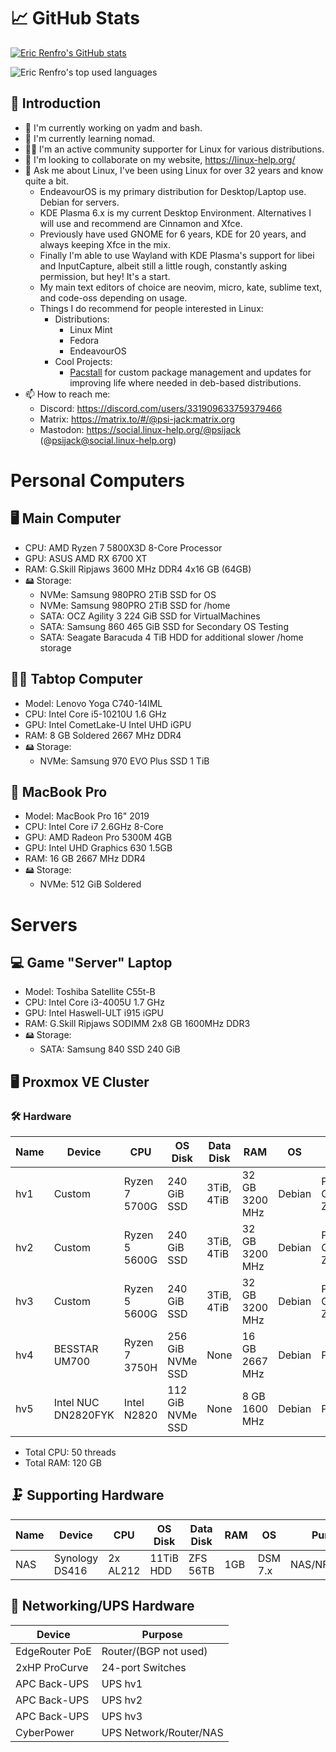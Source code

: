 # 📈 GitHub Stats

[![Eric Renfro's GitHub stats](https://github-readme-stats.vercel.app/api?username=erenfro&show_icons=true&theme=tokyonight&hide_border=true&disable_animations=true)](https://github.com/anuraghazra/github-readme-stats)
<p><img align="center" src="https://github-readme-stats.vercel.app/api/top-langs/?username=erenfro&layout=compact&hide=html&hide_border=true&theme=tokyonight" alt="Eric Renfro's top used languages" /></p>

## 👋 Introduction
- 🔭 I'm currently working on yadm and bash.
- 🌱 I'm currently learning nomad.
- 🤝🏻 I'm an active community supporter for Linux for various distributions.
- 👯 I'm looking to collaborate on my website, https://linux-help.org/
- 💬 Ask me about Linux, I've been using Linux for over 32 years and know quite a bit.
  - EndeavourOS is my primary distribution for Desktop/Laptop use. Debian for servers.
  - KDE Plasma 6.x is my current Desktop Environment. Alternatives I will use and recommend are Cinnamon and Xfce.
  - Previously have used GNOME for 6 years, KDE for 20 years, and always keeping Xfce in the mix.
  - Finally I'm able to use Wayland with KDE Plasma's support for libei and InputCapture, albeit still a little rough, constantly asking permission, but hey! It's a start.
  - My main text editors of choice are neovim, micro, kate, sublime text, and code-oss depending on usage.
  - Things I do recommend for people interested in Linux:
    - Distributions:
      - Linux Mint
      - Fedora
      - EndeavourOS
    - Cool Projects:
      - [Pacstall](https://pacstall.dev/) for custom package management and updates for improving life where needed in deb-based distributions.
- 📫 How to reach me:
  - Discord: https://discord.com/users/331909633759379466
  - Matrix: https://matrix.to/#/@psi-jack:matrix.org
  - Mastodon: https://social.linux-help.org/@psijack (@psijack@social.linux-help.org)

# Personal Computers

## 🖥️ Main Computer
- CPU: AMD Ryzen 7 5800X3D 8-Core Processor
- GPU: ASUS AMD RX 6700 XT
- RAM: G.Skill Ripjaws 3600 MHz DDR4 4x16 GB (64GB)
- 🖴 Storage:
  - NVMe: Samsung 980PRO 2TiB SSD for OS
  - NVMe: Samsung 980PRO 2TiB SSD for /home
  - SATA: OCZ Agility 3 224 GiB SSD for VirtualMachines
  - SATA: Samsung 860 465 GiB SSD for Secondary OS Testing
  - SATA: Seagate Baracuda 4 TiB HDD for additional slower /home storage

## 🧑‍💻️ Tabtop Computer
- Model: Lenovo Yoga C740-14IML
- CPU: Intel Core i5-10210U 1.6 GHz
- GPU: Intel CometLake-U Intel UHD iGPU
- RAM: 8 GB Soldered 2667 MHz DDR4
- 🖴 Storage:
  - NVMe: Samsung 970 EVO Plus SSD 1 TiB

## 🍎 MacBook Pro
- Model: MacBook Pro 16" 2019
- CPU: Intel Core i7 2.6GHz 8-Core
- GPU: AMD Radeon Pro 5300M 4GB
- GPU: Intel UHD Graphics 630 1.5GB
- RAM: 16 GB 2667 MHz DDR4
- 🖴 Storage:
  - NVMe: 512 GiB Soldered

# Servers

## 💻 Game "Server" Laptop
- Model: Toshiba Satellite C55t-B
- CPU: Intel Core i3-4005U 1.7 GHz
- GPU: Intel Haswell-ULT i915 iGPU
- RAM: G.Skill Ripjaws SODIMM 2x8 GB 1600MHz DDR3
- 🖴 Storage:
  - SATA: Samsung 840 SSD 240 GiB

## 🖥 Proxmox VE Cluster

### 🛠️ Hardware

| Name   | Device              | CPU            | OS Disk          | Data Disk   | RAM            | OS     | Purpose             |
|--------|---------------------|----------------|------------------|-------------|----------------|--------|---------------------|
| hv1    | Custom              | Ryzen 7 5700G  | 240 GiB SSD      | 3TiB, 4TiB  | 32 GB 3200 MHz | Debian | PVE, GlusterFS, ZFS |
| hv2    | Custom              | Ryzen 5 5600G  | 240 GiB SSD      | 3TiB, 4TiB  | 32 GB 3200 MHz | Debian | PVE, GlusterFS, ZFS |
| hv3    | Custom              | Ryzen 5 5600G  | 240 GiB SSD      | 3TiB, 4TiB  | 32 GB 3200 MHz | Debian | PVE, GlusterFS, ZFS |
| hv4    | BESSTAR UM700       | Ryzen 7 3750H  | 256 GiB NVMe SSD | None        | 16 GB 2667 MHz | Debian | PVE, ZFS            |
| hv5    | Intel NUC DN2820FYK | Intel N2820    | 112 GiB NVMe SSD | None        | 8 GB 1600 MHz  | Debian | PVE, ZFS            |

  - Total CPU: 50 threads
  - Total RAM: 120 GB

## 🗜️ Supporting Hardware

| Name   | Device         | CPU        | OS Disk   | Data Disk | RAM   | OS       | Purpose               |
|--------|----------------|------------|-----------|-----------|-------|----------|-----------------------|
| NAS    | Synology DS416 | 2x AL212   | 11TiB HDD | ZFS 56TB  | 1GB   | DSM 7.x  | NAS/NFS/Backup        |

## 📶 Networking/UPS Hardware

| Device         | Purpose                |
|----------------|------------------------|
| EdgeRouter PoE | Router/(BGP not used)  |
| 2xHP ProCurve  | 24-port Switches       |
| APC Back-UPS   | UPS hv1                |
| APC Back-UPS   | UPS hv2                |
| APC Back-UPS   | UPS hv3                |
| CyberPower     | UPS Network/Router/NAS |
